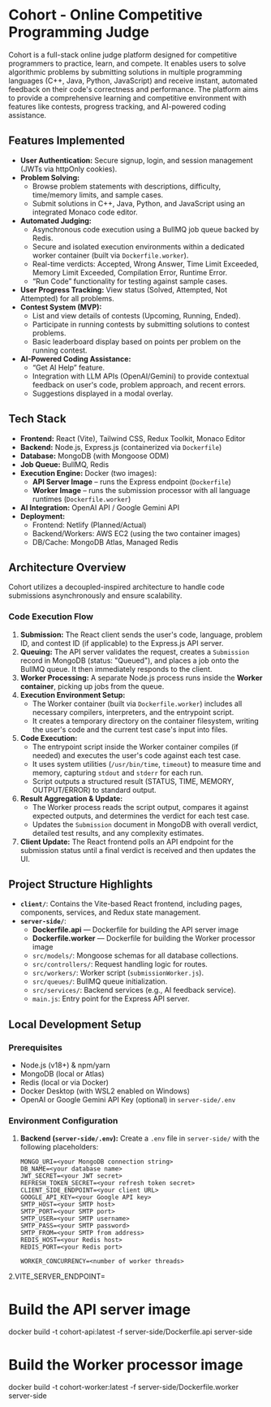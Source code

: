 # Cohort - Online Competitive Programming Judge

Cohort is a full-stack online judge platform designed for competitive programmers to practice, learn, and compete. It enables users to solve algorithmic problems by submitting solutions in multiple programming languages (C++, Java, Python, JavaScript) and receive instant, automated feedback on their code's correctness and performance. The platform aims to provide a comprehensive learning and competitive environment with features like contests, progress tracking, and AI-powered coding assistance.

## Features Implemented

* **User Authentication:** Secure signup, login, and session management (JWTs via httpOnly cookies).  
* **Problem Solving:**  
  * Browse problem statements with descriptions, difficulty, time/memory limits, and sample cases.  
  * Submit solutions in C++, Java, Python, and JavaScript using an integrated Monaco code editor.  
* **Automated Judging:**  
  * Asynchronous code execution using a BullMQ job queue backed by Redis.  
  * Secure and isolated execution environments within a dedicated worker container (built via `Dockerfile.worker`).  
  * Real-time verdicts: Accepted, Wrong Answer, Time Limit Exceeded, Memory Limit Exceeded, Compilation Error, Runtime Error.  
  * “Run Code” functionality for testing against sample cases.  
* **User Progress Tracking:** View status (Solved, Attempted, Not Attempted) for all problems.  
* **Contest System (MVP):**  
  * List and view details of contests (Upcoming, Running, Ended).  
  * Participate in running contests by submitting solutions to contest problems.  
  * Basic leaderboard display based on points per problem on the running contest.  
* **AI-Powered Coding Assistance:**  
  * “Get AI Help” feature.  
  * Integration with LLM APIs (OpenAI/Gemini) to provide contextual feedback on user's code, problem approach, and recent errors.  
  * Suggestions displayed in a modal overlay.  


## Tech Stack

* **Frontend:** React (Vite), Tailwind CSS, Redux Toolkit, Monaco Editor  
* **Backend:** Node.js, Express.js (containerized via `Dockerfile`)  
* **Database:** MongoDB (with Mongoose ODM)  
* **Job Queue:** BullMQ, Redis  
* **Execution Engine:** Docker (two images):  
  * **API Server Image** – runs the Express endpoint (`Dockerfile`)  
  * **Worker Image** – runs the submission processor with all language runtimes (`Dockerfile.worker`)  
* **AI Integration:** OpenAI API / Google Gemini API  
* **Deployment:**  
  * Frontend: Netlify (Planned/Actual)  
  * Backend/Workers: AWS EC2 (using the two container images)  
  * DB/Cache: MongoDB Atlas, Managed Redis

## Architecture Overview

Cohort utilizes a decoupled-inspired architecture to handle code submissions asynchronously and ensure scalability.

### Code Execution Flow

1. **Submission:** The React client sends the user's code, language, problem ID, and contest ID (if applicable) to the Express.js API server.  
2. **Queuing:** The API server validates the request, creates a `Submission` record in MongoDB (status: "Queued"), and places a job onto the BullMQ queue. It then immediately responds to the client.  
3. **Worker Processing:** A separate Node.js process runs inside the **Worker container**, picking up jobs from the queue.  
4. **Execution Environment Setup:**  
   * The Worker container (built via `Dockerfile.worker`) includes all necessary compilers, interpreters, and the entrypoint script.  
   * It creates a temporary directory on the container filesystem, writing the user's code and the current test case's input into files.  
5. **Code Execution:**  
   * The entrypoint script inside the Worker container compiles (if needed) and executes the user's code against each test case.  
   * It uses system utilities (`/usr/bin/time`, `timeout`) to measure time and memory, capturing `stdout` and `stderr` for each run.  
   * Script outputs a structured result (STATUS, TIME, MEMORY, OUTPUT/ERROR) to standard output.  
6. **Result Aggregation & Update:**  
   * The Worker process reads the script output, compares it against expected outputs, and determines the verdict for each test case.  
   * Updates the `Submission` document in MongoDB with overall verdict, detailed test results, and any complexity estimates.  
7. **Client Update:** The React frontend polls an API endpoint for the submission status until a final verdict is received and then updates the UI.

## Project Structure Highlights

* **`client/`**: Contains the Vite-based React frontend, including pages, components, services, and Redux state management.  
* **`server-side/`**:  
  * **Dockerfile.api** — Dockerfile for building the API server image  
  * **Dockerfile.worker** — Dockerfile for building the Worker processor image  
  * `src/models/`: Mongoose schemas for all database collections.  
  * `src/controllers/`: Request handling logic for routes.  
  * `src/workers/`: Worker script (`submissionWorker.js`).  
  * `src/queues/`: BullMQ queue initialization.  
  * `src/services/`: Backend services (e.g., AI feedback service).  
  * `main.js`: Entry point for the Express API server.

## Local Development Setup

### Prerequisites

* Node.js (v18+) & npm/yarn  
* MongoDB (local or Atlas)  
* Redis (local or via Docker)  
* Docker Desktop (with WSL2 enabled on Windows)  
* OpenAI or Google Gemini API Key (optional) in `server-side/.env`

### Environment Configuration

1. **Backend (`server-side/.env`):** Create a `.env` file in `server-side/` with the following placeholders:

   ```env
   MONGO_URI=<your MongoDB connection string>
   DB_NAME=<your database name>
   JWT_SECRET=<your JWT secret>
   REFRESH_TOKEN_SECRET=<your refresh token secret>
   CLIENT_SIDE_ENDPOINT=<your client URL>
   GOOGLE_API_KEY=<your Google API key>
   SMTP_HOST=<your SMTP host>
   SMTP_PORT=<your SMTP port>
   SMTP_USER=<your SMTP username>
   SMTP_PASS=<your SMTP password>
   SMTP_FROM=<your SMTP from address>
   REDIS_HOST=<your Redis host>
   REDIS_PORT=<your Redis port>

   WORKER_CONCURRENCY=<number of worker threads>

2.VITE_SERVER_ENDPOINT=<your API server URL>
# Build the API server image
docker build -t cohort-api:latest -f server-side/Dockerfile.api server-side

# Build the Worker processor image
docker build -t cohort-worker:latest -f server-side/Dockerfile.worker server-side
